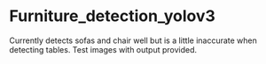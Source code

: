 # Furniture_detection_yolov3

Currently detects sofas and chair well but is a little inaccurate when detecting tables. Test images with output provided.
